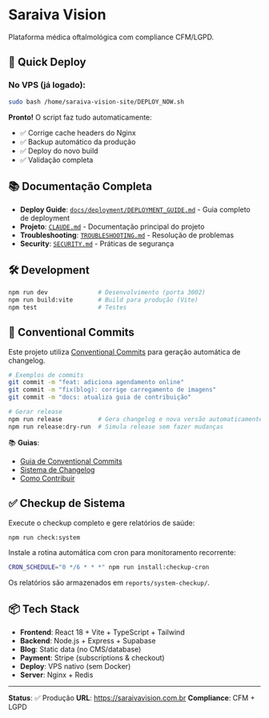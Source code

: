 # Saraiva Vision

Plataforma médica oftalmológica com compliance CFM/LGPD.

## 🚀 Quick Deploy

### No VPS (já logado):

```bash
sudo bash /home/saraiva-vision-site/DEPLOY_NOW.sh
```

**Pronto!** O script faz tudo automaticamente:
- ✅ Corrige cache headers do Nginx
- ✅ Backup automático da produção
- ✅ Deploy do novo build
- ✅ Validação completa

## 📚 Documentação Completa

- **Deploy Guide**: [`docs/deployment/DEPLOYMENT_GUIDE.md`](./docs/deployment/DEPLOYMENT_GUIDE.md) - Guia completo de deployment
- **Projeto**: [`CLAUDE.md`](./CLAUDE.md) - Documentação principal do projeto
- **Troubleshooting**: [`TROUBLESHOOTING.md`](./TROUBLESHOOTING.md) - Resolução de problemas
- **Security**: [`SECURITY.md`](./SECURITY.md) - Práticas de segurança

## 🛠️ Development

```bash
npm run dev              # Desenvolvimento (porta 3002)
npm run build:vite       # Build para produção (Vite)
npm test                 # Testes
```

## 📝 Conventional Commits

Este projeto utiliza [Conventional Commits](https://www.conventionalcommits.org/) para geração automática de changelog.

```bash
# Exemplos de commits
git commit -m "feat: adiciona agendamento online"
git commit -m "fix(blog): corrige carregamento de imagens"
git commit -m "docs: atualiza guia de contribuição"

# Gerar release
npm run release          # Gera changelog e nova versão automaticamente
npm run release:dry-run  # Simula release sem fazer mudanças
```

📚 **Guias**:
- [Guia de Conventional Commits](docs/CONVENTIONAL_COMMITS_GUIDE.md)
- [Sistema de Changelog](docs/CHANGELOG_AUTOMATION.md)
- [Como Contribuir](CONTRIBUTING.md)

## ✅ Checkup de Sistema

Execute o checkup completo e gere relatórios de saúde:

```bash
npm run check:system
```

Instale a rotina automática com cron para monitoramento recorrente:

```bash
CRON_SCHEDULE="0 */6 * * *" npm run install:checkup-cron
```

Os relatórios são armazenados em `reports/system-checkup/`.

## 📦 Tech Stack

- **Frontend**: React 18 + Vite + TypeScript + Tailwind
- **Backend**: Node.js + Express + Supabase
- **Blog**: Static data (no CMS/database)
- **Payment**: Stripe (subscriptions & checkout)
- **Deploy**: VPS nativo (sem Docker)
- **Server**: Nginx + Redis

---

**Status**: ✅ Produção
**URL**: https://saraivavision.com.br
**Compliance**: CFM + LGPD

